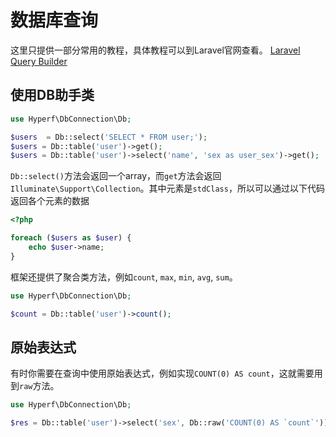 # 数据库查询

这里只提供一部分常用的教程，具体教程可以到Laravel官网查看。
[Laravel Query Builder](https://laravel.com/docs/5.8/queries)

## 使用DB助手类

~~~php
use Hyperf\DbConnection\Db;

$users  = Db::select('SELECT * FROM user;');
$users = Db::table('user')->get();
$users = Db::table('user')->select('name', 'sex as user_sex')->get();
~~~

`Db::select()`方法会返回一个array，而`get`方法会返回`Illuminate\Support\Collection`。其中元素是`stdClass`，所以可以通过以下代码返回各个元素的数据

~~~php
<?php

foreach ($users as $user) {
    echo $user->name;
}
~~~

框架还提供了聚合类方法，例如`count`, `max`, `min`, `avg`, `sum`。

~~~php
use Hyperf\DbConnection\Db;

$count = Db::table('user')->count();
~~~

## 原始表达式

有时你需要在查询中使用原始表达式，例如实现`COUNT(0) AS count`，这就需要用到`raw`方法。

~~~php
use Hyperf\DbConnection\Db;

$res = Db::table('user')->select('sex', Db::raw('COUNT(0) AS `count`'))->groupBy('sex')->get();
~~~

